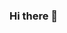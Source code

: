 ### Hi there 👋

<!--
**Mark-Alyayskiy/Mark-Alyayskiy** is a ✨ _special_ ✨ repository because its `README.md` (this file) appears on your GitHub profile.
<img alt="Static Badge" src="https://img.shields.io/badge/HTML logoColor='#ADFF2F'">



-->
